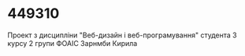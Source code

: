 # 449310
Проект з дисциплiни "Веб-дизайн i веб-програмування"
студента 3 курсу 2 групи ФОАIС
Зарнмби Кирила
